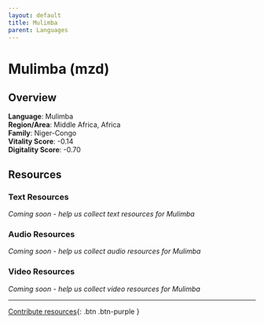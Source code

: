 ```yaml
---
layout: default
title: Mulimba
parent: Languages
---
```


# Mulimba (mzd)

## Overview

**Language**: Mulimba  
**Region/Area**: Middle Africa, Africa  
**Family**: Niger-Congo  
**Vitality Score**: -0.14  
**Digitality Score**: -0.70  

## Resources

### Text Resources
*Coming soon - help us collect text resources for Mulimba*

### Audio Resources
*Coming soon - help us collect audio resources for Mulimba*

### Video Resources
*Coming soon - help us collect video resources for Mulimba*

---

[Contribute resources](https://fairtrain.github.io/){: .btn .btn-purple }
